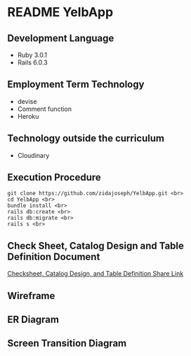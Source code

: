 # README YelbApp

## Development Language

* Ruby 3.0.1
* Rails 6.0.3

## Employment Term Technology

- devise
- Comment function
- Heroku

## Technology outside the curriculum

- Cloudinary

## Execution Procedure

```
git clone https://github.com/zidajoseph/YelbApp.git <br>
cd YelbApp <br>
bundle install <br>
rails db:create <br>
rails db:migrate <br>
rails s <br>
```

## Check Sheet, Catalog Design and Table Definition Document

[Checksheet, Catalog Design, and Table Definition Share Link](https://docs.google.com/spreadsheets/d/134xWXE_yQOAw0DTBpB2TZuACIfQuCVyJMZaTg76nkc8/edit?usp=sharing)

## Wireframe


## ER Diagram


## Screen Transition Diagram